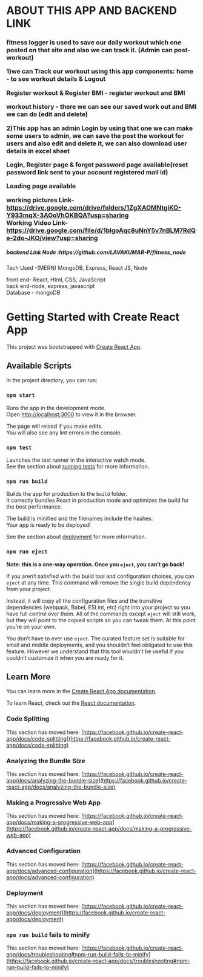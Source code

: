 <h1>ABOUT THIS APP AND BACKEND LINK</h1>
<h3>fitness logger is used to save our daily workout which one posted on that site and also we can track it. (Admin can post-workout)

1)we can Track our workout using this app
components:
home - to see workout details & Logout

Register workout & Register BMI - register workout and BMI

workout history - there we can see our saved
work out and BMI we can do (edit and delete)



2)This app has an admin Login by using that one we can make some users to admin, we can save the post the workout for users and also edit and delete it, we can also download user details in excel sheet

Login, Register page & forget password page available(reset password link sent to your account registered mail id)

Loading page available

working pictures Link-https://drive.google.com/drive/folders/1ZgXAOMNtgiKO-Y933mqX-3AOoVhOKBQA?usp=sharing <br/>
Working Video Link-https://drive.google.com/file/d/1blgoAqc8uNnY5v7nBLM7RdQe-2do-JKO/view?usp=sharing
  
<h5 style={colour:red;}>backend Link Node :https://github.com/LAVAKUMAR-P/fitness_node</h5>

Tech Used -(MERN) MongoDB, Express, React JS, Node

front end- React, Html, CSS, JavaScript<br/>
back end-node, express, javascript<br/>
Database - mongoDB</h3>


# Getting Started with Create React App

This project was bootstrapped with [Create React App](https://github.com/facebook/create-react-app).



## Available Scripts

In the project directory, you can run:

### `npm start`

Runs the app in the development mode.\
Open [http://localhost:3000](http://localhost:3000) to view it in the browser.

The page will reload if you make edits.\
You will also see any lint errors in the console.

### `npm test`

Launches the test runner in the interactive watch mode.\
See the section about [running tests](https://facebook.github.io/create-react-app/docs/running-tests) for more information.

### `npm run build`

Builds the app for production to the `build` folder.\
It correctly bundles React in production mode and optimizes the build for the best performance.

The build is minified and the filenames include the hashes.\
Your app is ready to be deployed!

See the section about [deployment](https://facebook.github.io/create-react-app/docs/deployment) for more information.

### `npm run eject`

**Note: this is a one-way operation. Once you `eject`, you can’t go back!**

If you aren’t satisfied with the build tool and configuration choices, you can `eject` at any time. This command will remove the single build dependency from your project.

Instead, it will copy all the configuration files and the transitive dependencies (webpack, Babel, ESLint, etc) right into your project so you have full control over them. All of the commands except `eject` will still work, but they will point to the copied scripts so you can tweak them. At this point you’re on your own.

You don’t have to ever use `eject`. The curated feature set is suitable for small and middle deployments, and you shouldn’t feel obligated to use this feature. However we understand that this tool wouldn’t be useful if you couldn’t customize it when you are ready for it.

## Learn More

You can learn more in the [Create React App documentation](https://facebook.github.io/create-react-app/docs/getting-started).

To learn React, check out the [React documentation](https://reactjs.org/).

### Code Splitting

This section has moved here: [https://facebook.github.io/create-react-app/docs/code-splitting](https://facebook.github.io/create-react-app/docs/code-splitting)

### Analyzing the Bundle Size

This section has moved here: [https://facebook.github.io/create-react-app/docs/analyzing-the-bundle-size](https://facebook.github.io/create-react-app/docs/analyzing-the-bundle-size)

### Making a Progressive Web App

This section has moved here: [https://facebook.github.io/create-react-app/docs/making-a-progressive-web-app](https://facebook.github.io/create-react-app/docs/making-a-progressive-web-app)

### Advanced Configuration

This section has moved here: [https://facebook.github.io/create-react-app/docs/advanced-configuration](https://facebook.github.io/create-react-app/docs/advanced-configuration)

### Deployment

This section has moved here: [https://facebook.github.io/create-react-app/docs/deployment](https://facebook.github.io/create-react-app/docs/deployment)

### `npm run build` fails to minify

This section has moved here: [https://facebook.github.io/create-react-app/docs/troubleshooting#npm-run-build-fails-to-minify](https://facebook.github.io/create-react-app/docs/troubleshooting#npm-run-build-fails-to-minify)

